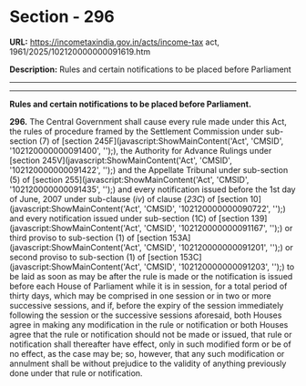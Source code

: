 # Section - 296

**URL:** https://incometaxindia.gov.in/acts/income-tax act, 1961/2025/102120000000091619.htm

**Description:** Rules and certain notifications to be placed before Parliament

---

****

**Rules and certain notifications to be placed before Parliament.**

**296.** The Central Government shall cause every rule made under this Act, the rules of procedure framed by the Settlement Commission under sub-section (7) of [section 245F](javascript:ShowMainContent\('Act', 'CMSID', '102120000000091400', ''\);), the Authority for Advance Rulings under [section 245V](javascript:ShowMainContent\('Act', 'CMSID', '102120000000091422', ''\);) and the Appellate Tribunal under sub-section (5) of [section 255](javascript:ShowMainContent\('Act', 'CMSID', '102120000000091435', ''\);) and every notification issued before the 1st day of June, 2007 under sub-clause (_iv_) of clause (_23C_) of [section 10](javascript:ShowMainContent\('Act', 'CMSID', '102120000000090722', ''\);) and every notification issued under sub-section (1C) of [section 139](javascript:ShowMainContent\('Act', 'CMSID', '102120000000091167', ''\);) or third proviso to sub-section (1) of [section 153A](javascript:ShowMainContent\('Act', 'CMSID', '102120000000091201', ''\);) or second proviso to sub-section (1) of [section 153C](javascript:ShowMainContent\('Act', 'CMSID', '102120000000091203', ''\);) to be laid as soon as may be after the rule is made or the notification is issued before each House of Parliament while it is in session, for a total period of thirty days, which may be comprised in one session or in two or more successive sessions, and if, before the expiry of the session immediately following the session or the successive sessions aforesaid, both Houses agree in making any modification in the rule or notification or both Houses agree that the rule or notification should not be made or issued, that rule or notification shall thereafter have effect, only in such modified form or be of no effect, as the case may be; so, however, that any such modification or annulment shall be without prejudice to the validity of anything previously done under that rule or notification.